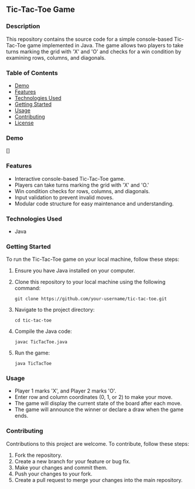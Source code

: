 
## Tic-Tac-Toe Game

### Description

This repository contains the source code for a simple console-based Tic-Tac-Toe game implemented in Java. The game allows two players to take turns marking the grid with 'X' and 'O' and checks for a win condition by examining rows, columns, and diagonals.

### Table of Contents

- [Demo](#demo)
- [Features](#features)
- [Technologies Used](#technologies-used)
- [Getting Started](#getting-started)
- [Usage](#usage)
- [Contributing](#contributing)
- [License](#license)

### Demo

[]

### Features

- Interactive console-based Tic-Tac-Toe game.
- Players can take turns marking the grid with 'X' and 'O.'
- Win condition checks for rows, columns, and diagonals.
- Input validation to prevent invalid moves.
- Modular code structure for easy maintenance and understanding.

### Technologies Used

- Java

### Getting Started

To run the Tic-Tac-Toe game on your local machine, follow these steps:

1. Ensure you have Java installed on your computer.
2. Clone this repository to your local machine using the following command:

   ```
   git clone https://github.com/your-username/tic-tac-toe.git
   ```

3. Navigate to the project directory:

   ```
   cd tic-tac-toe
   ```

4. Compile the Java code:

   ```
   javac TicTacToe.java
   ```

5. Run the game:

   ```
   java TicTacToe
   ```

### Usage

- Player 1 marks 'X', and Player 2 marks 'O'.
- Enter row and column coordinates (0, 1, or 2) to make your move.
- The game will display the current state of the board after each move.
- The game will announce the winner or declare a draw when the game ends.

### Contributing

Contributions to this project are welcome. To contribute, follow these steps:

1. Fork the repository.
2. Create a new branch for your feature or bug fix.
3. Make your changes and commit them.
4. Push your changes to your fork.
5. Create a pull request to merge your changes into the main repository.

